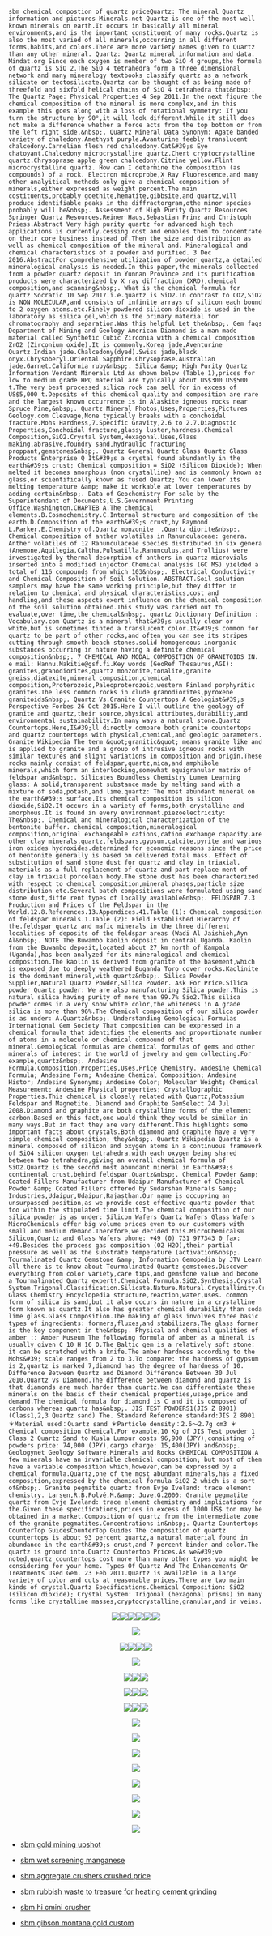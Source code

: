 
```
sbm chemical compostion of quartz priceQuartz: The mineral Quartz information and pictures Minerals.net Quartz is one of the most well known minerals on earth.It occurs in basically all mineral environments,and is the important constituent of many rocks.Quartz is also the most varied of all minerals,occurring in all different forms,habits,and colors.There are more variety names given to Quartz than any other mineral. Quartz: Quartz mineral information and data. Mindat.org Since each oxygen is member of two SiO 4 groups,the formula of quartz is SiO 2.The SiO 4 tetrahedra form a three dimensional network and many mineralogy textbooks classify quartz as a network silicate or tectosilicate.Quartz can be thought of as being made of threefold and sixfold helical chains of SiO 4 tetrahedra that&nbsp;. The Quartz Page: Physical Properties 4 Sep 2011.In the next figure the chemical composition of the mineral is more complex,and in this example this goes along with a loss of rotational symmetry: If you turn the structure by 90°,it will look different.While it still does not make a difference whether a force acts from the top bottom or from the left right side,&nbsp;. Quartz Mineral Data Synonym: Agate banded variety of chaledony.Amethyst purple.Avanturine feebly translucent chalcedony.Carnelian flesh red chalcedony.Cat&#39;s Eye chatoyant.Chalcedony microcrystalline quartz.Chert cryptocrystalline quartz.Chrysoprase apple green chalcedony.Citrine yellow.Flint microcrystalline quartz. How can I determine the composition (as compounds) of a rock. Electron microprobe,X Ray Fluorescence,and many other analyitical methods only give a chemical composition of minerals,either expressed as weight percent.The main costituents,probably goethite,hematite,gibbsite,and quartz,will produce identifiable peaks in the diffractorgram,othe minor species probably will be&nbsp;. Assessment of High Purity Quartz Resources Springer Quartz Resources.Reiner Haus,Sebastian Prinz and Christoph Priess.Abstract Very high purity quartz for advanced high tech applications is currently.cessing cost and enables them to concentrate on their core business instead of.Then the size and distribution as well as chemical composition of the mineral and. Mineralogical and chemical characteristics of a powder and purified. 3 Dec 2016.AbstractFor comprehensive utilization of powder quartz,a detailed mineralogical analysis is needed.In this paper,the minerals collected from a powder quartz deposit in Yunnan Province and its purification products were characterized by X ray diffraction (XRD),chemical composition,and scanning&nbsp;. What is the chemical formula for quartz Socratic 10 Sep 2017.i.e.quartz is SiO2.In contrast to CO2,SiO2 is NON MOLECULAR,and consists of infinite arrays of silicon each bound to 2 oxygen atoms.etc.Finely powdered silicon dioxide is used in the laboratory as silica gel,which is the primary material for chromatography and separation.Was this helpful Let the&nbsp;. Gem faqs Department of Mining and Geology American Diamond is a man made material called Synthetic Cubic Zirconia with a chemical composition ZrO2 (Zirconium oxide).It is commonly.Korea jade.Aventurine Quartz.Indian jade.Chalcedony(dyed).Swiss jade,black onyx.Chrysoberyl.Oriental Sapphire.Chrysoprase.Australian jade.Garnet.California ruby&nbsp;. Silica &amp; High Purity Quartz Information Verdant Minerals Ltd As shown below (Table 1),prices for low to medium grade HPQ material are typically about US$300 US$500 t.The very best processed silica rock can sell for in excess of US$5,000 t.Deposits of this chemical quality and composition are rare and the largest known occurrence is in Alaskite igneous rocks near Spruce Pine,&nbsp;. Quartz Mineral Photos,Uses,Properties,Pictures Geology.com Cleavage,None typically breaks with a conchoidal fracture.Mohs Hardness,7.Specific Gravity,2.6 to 2.7.Diagnostic Properties,Conchoidal fracture,glassy luster,hardness.Chemical Composition,SiO2.Crystal System,Hexagonal.Uses,Glass making,abrasive,foundry sand,hydraulic fracturing proppant,gemstones&nbsp;. Quartz General Quartz Glass Quartz Glass Products Enterprise Q It&#39;s a crystal found abundantly in the earth&#39;s crust; Chemical composition = SiO2 (Silicon Dioxide); When melted it becomes amorphous (non crystalline) and is commonly known as glass,or scientifically known as fused Quartz; You can lower its melting temperature &amp; make it workable at lower temperatures by adding certain&nbsp;. Data of Geochemistry For sale by the Superintendent of Documents,U.S.Government Printing Office.Washington.CHAPTEB A.The chemical elements.B.Cosmochemistry.C.Internal structure and composition of the earth.D.Composition of the earth&#39;s crust,by Raymond L.Parker.E.Chemistry of.Quartz monzonite  .Quartz diorite&nbsp;. Chemical composition of anther volatiles in Ranunculaceae: genera. Anther volatiles of 12 Ranunculaceae species distributed in six genera (Anemone,Aquilegia,Caltha,Pulsatilla,Ranunculus,and Trollius) were investigated by thermal desorption of anthers in quartz microvials inserted into a modified injector.Chemical analysis (GC MS) yielded a total of 116 compounds from which 103&nbsp;. Electrical Conductivity and Chemical Composition of Soil Solution. ABSTRACT.Soil solution samplers may have the same working principle,but they differ in relation to chemical and physical characteristics,cost and handling,and these aspects exert influence on the chemical composition of the soil solution obtained.This study was carried out to evaluate,over time,the chemical&nbsp;. quartz Dictionary Definition : Vocabulary.com Quartz is a mineral that&#39;s usually clear or white,but is sometimes tinted a translucent color.It&#39;s common for quartz to be part of other rocks,and often you can see its stripes cutting through smooth beach stones.solid homogeneous inorganic substances occurring in nature having a definite chemical composition&nbsp;. 7 CHEMICAL AND MODAL COMPOSITION OF GRANITOIDS IN. e mail: Hannu.Makitie@gsf.fi.Key words (GeoRef Thesaurus,AGI): granites,granodiorites,quartz monzonite,tonalite,granite gneiss,diatexite,mineral composition,chemical composition,Proterozoic,Paleoproterozoic,western Finland porphyritic granites.The less common rocks in clude granodiorites,pyroxene granitoids&nbsp;. Quartz Vs.Granite Countertops A Geologist&#39;s Perspective Forbes 26 Oct 2015.Here I will outline the geology of granite and quartz,their source,physical attributes,durability,and environmental sustainability.In many ways a natural stone.Quartz Countertops.Here,I&#39;ll directly compare both granite countertops and quartz countertops with physical,chemical,and geologic parameters. Granite Wikipedia The term &quot;granitic&quot; means granite like and is applied to granite and a group of intrusive igneous rocks with similar textures and slight variations in composition and origin.These rocks mainly consist of feldspar,quartz,mica,and amphibole minerals,which form an interlocking,somewhat equigranular matrix of feldspar and&nbsp;. Silicates Boundless Chemistry Lumen Learning glass: A solid,transparent substance made by melting sand with a mixture of soda,potash,and lime.quartz: The most abundant mineral on the earth&#39;s surface.Its chemical composition is silicon dioxide,SiO2.It occurs in a variety of forms,both crystalline and amorphous.It is found in every environment.piezoelectricity: The&nbsp;. Chemical and mineralogical characterization of the bentonite buffer. chemical composition,mineralogical composition,original exchangeable cations,cation exchange capacity.are other clay minerals,quartz,feldspars,gypsum,calcite,pyrite and various iron oxides hydroxides.determined for economic reasons since the price of bentonite generally is based on delivered total mass. Effect of substitution of sand stone dust for quartz and clay in triaxial. materials as a full replacement of quartz and part replace ment of clay in triaxial porcelain body.The stone dust has been characterized with respect to chemical composition,mineral phases,particle size distribution etc.Several batch compositions were formulated using sand stone dust,diffe rent types of locally available&nbsp;. FELDSPAR 7.3 Production and Prices of the Feldspar in the World.12.8.References.13.Appendices.41.Table (1): Chemical composition of feldspar minerals.1.Table (2): Field Established Hierarchy of the.feldspar quartz and mafic minerals in the three different localities of deposits of the feldspar areas (Wadi Al Jaishieh,Ayn Al&nbsp;. NOTE The Buwambo kaolin deposit in central Uganda. Kaolin from the Buwambo deposit,located about 27 km north of Kampala (Uganda),has been analyzed for its mineralogical and chemical composition.The kaolin is derived from granite of the basement,which is exposed due to deeply weathered Buganda Toro cover rocks.Kaolinite is the dominant mineral,with quartz&nbsp;. Silica Powder Supplier,Natural Quartz Powder,Silica Powder. Ask For Price.Silica powder Quartz powder: We are also manufacturing Silica powder.This is natural silica having purity of more than 99.7% Sio2.This silica powder comes in a very snow white color,the whiteness in A grade silica is more than 96%.The Chemical composition of our silica powder is as under: A.Quartz&nbsp;. Understanding Gemological Formulas International Gem Society That composition can be expressed in a chemical formula that identifies the elements and proportionate number of atoms in a molecule or chemical compound of that mineral.Gemological formulas are chemical formulas of gems and other minerals of interest in the world of jewelry and gem collecting.For example,quartz&nbsp;. Andesine Formula,Composition,Properties,Uses,Price Chemistry. Andesine Chemical Formula; Andesine Form; Andesine Chemical Composition; Andesine Histor; Andesine Synonyms; Andesine Color; Molecular Weight; Chemical Measurement; Andesine Physical properties; Crystallographic Properties.This chemical is closely related with Quartz,Potassium Feldspar and Magnetite. Diamond and Graphite GemSelect 24 Jul 2008.Diamond and graphite are both crystalline forms of the element carbon.Based on this fact,one would think they would be similar in many ways.But in fact they are very different.This highlights some important facts about crystals.Both diamond and graphite have a very simple chemical composition; they&nbsp;. Quartz Wikipedia Quartz is a mineral composed of silicon and oxygen atoms in a continuous framework of SiO4 silicon oxygen tetrahedra,with each oxygen being shared between two tetrahedra,giving an overall chemical formula of SiO2.Quartz is the second most abundant mineral in Earth&#39;s continental crust,behind feldspar.Quartz&nbsp;. Chemical Powder &amp; Coated Fillers Manufacturer from Udaipur Manufacturer of Chemical Powder &amp; Coated Fillers offered by Sudarshan Minerals &amp; Industries,Udaipur,Udaipur,Rajasthan.Our name is occupying an unsurpassed position,as we provide cost effective quartz powder that too within the stipulated time limit.The chemical composition of our silica powder is as under: Silicon Wafers Quartz Wafers Glass Wafers MicroChemicals offer big volume prices even to our customers with small and medium demand.Therefore,we decided this.MicroChemicals® Silicon,Quartz and Glass Wafers phone: +49 (0) 731 977343 0 fax: +49.Besides the process gas composition (O2 H2O),their partial pressure as well as the substrate temperature (activation&nbsp;. Tourmalinated Quartz Gemstone &amp; Information Gemopedia by JTV Learn all there is to know about Tourmalinated Quartz gemstones.Discover everything from color variety,care tips,and gemstone value and become a Tourmalinated Quartz expert!.Chemical Formula.SiO2.Synthesis.Crystal System.Trigonal.Classification.Silicate.Nature.Natural.Crystallinity.Crystalline.Comments&nbsp;. Glass Chemistry Encyclopedia structure,reaction,water,uses. common form of silica is sand,but it also occurs in nature in a crystalline form known as quartz.It also has greater chemical durability than soda lime glass.Glass Composition.The making of glass involves three basic types of ingredients: formers,fluxes,and stabilizers.The glass former is the key component in the&nbsp;. Physical and chemical qualities of amber :: Amber Museum The following formula of amber as a mineral is usually given C 10 H 16 O.The Baltic gem is a relatively soft stone: it can be scratched with a knife.The amber hardness according to the Mohs&#39; scale ranges from 2 to 3.To compare: the hardness of gypsum is 2,quartz is marked 7,diamond has the degree of hardness of 10. Difference Between Quartz and Diamond Difference Between 30 Jul 2010.Quartz vs Diamond.The difference between diamond and quartz is that diamonds are much harder than quartz.We can differentiate these minerals on the basis of their chemical properties,usage,price and demand.The chemical formula for diamond is C and it is composed of carbons whereas quartz has&nbsp;. JIS TEST POWDERS1(JIS Z 8901) (Class1,2,3 Quartz sand) The. Standard Reference standard:JIS Z 8901 ＊Material used：Quartz sand ＊Particle density：2.6～2.7g cm3 ＊Chemical composition Chemical.For example,10 Kg of JIS Test powder 1 Class 2 Quartz Sand to Kuala Lumpur costs 96,900 (JPY),consisting of powders price: 74,000 (JPY),cargo charge: 15,400(JPY) and&nbsp;. Geologynet Geology Software,Minerals and Rocks CHEMICAL COMPOSITION.A few minerals have an invariable chemical composition; but most of them have a variable composition which,however,can be expressed by a chemical formula.Quartz,one of the most abundant minerals,has a fixed composition,expressed by the chemical formula SiO2 2 which is a sort of&nbsp;. Granite pegmatite quartz from Evje Iveland: trace element chemistry. Larsen,R.B.Polvé,M.&amp; Juve,G.2000: Granite pegmatite quartz from Evje Iveland: trace element chemistry and implications for the.Given these specifications,prices in excess of 1000 US$ ton may be obtained in a market.Composition of quartz from the intermediate zone of the granite pegmatites.Concentrations in&nbsp;. Quartz Countertops CounterTop GuidesCounterTop Guides The composition of quartz countertops is about 93 percent quartz,a natural material found in abundance in the earth&#39;s crust,and 7 percent binder and color.The quartz is ground into.Quartz Countertop Prices.As we&#39;ve noted,quartz countertops cost more than many other types you might be considering for your home. Types Of Quartz And The Enhancements Or Treatments Used Gem. 23 Feb 2011.Quartz is available in a large variety of color and cuts at reasonable prices.There are two main kinds of crystal.Quartz Specifications.Chemical Composition: SiO2 (silicon dioxide); Crystal System: Trigonal (hexagonal prisms) in many forms like crystalline masses,cryptocrystalline,granular,and in veins. 
```

<div align="center">
  
<a rel="nofollow" href="https://m.shibang-china.com?f=github&k=sbm+chemical+compostion+of+quartz+price"><img src="https://static.shibang-china.com/en/l.png"></a><img src="https://static.shibang-china.com/en/hw.png"><a rel="nofollow" href="https://m.shibang-china.com/product/?f=github&k=sbm+chemical+compostion+of+quartz+price"><img src="https://static.shibang-china.com/en/p.png"></a><a rel="nofollow" href="https://m.shibang-china.com/cases/?f=github&k=sbm+chemical+compostion+of+quartz+price"><img src="https://static.shibang-china.com/en/c.png"></a><a rel="nofollow" href="https://m.shibang-china.com/news/?f=github&k=sbm+chemical+compostion+of+quartz+price"><img src="https://static.shibang-china.com/en/n.png"></a><a rel="nofollow" href="https://m.shibang-china.com?f=github&k=sbm+chemical+compostion+of+quartz+price"><img src="https://static.shibang-china.com/en/m.png"></a>

<a rel="nofollow" href="https://m.shibang-china.com/product/?f=github&k=sbm+chemical+compostion+of+quartz+price"><img src="https://static.shibang-china.com/en/b.jpg"></a>
  
<a rel="nofollow" href="https://m.shibang-china.com/solution-aggregate.html?f=github&k=sbm+chemical+compostion+of+quartz+price"><img src="https://static.shibang-china.com/en/a.jpg"></a><a rel="nofollow" href="https://m.shibang-china.com/solution-mine.html?f=github&k=sbm+chemical+compostion+of+quartz+price"><img src="https://static.shibang-china.com/en/m.jpg"></a><a rel="nofollow" href="https://m.shibang-china.com/solution-mill.html?f=github&k=sbm+chemical+compostion+of+quartz+price"><img src="https://static.shibang-china.com/en/g.jpg"></a><a rel="nofollow" href="https://m.shibang-china.com/solution-epc.html?f=github&k=sbm+chemical+compostion+of+quartz+price"><img src="https://static.shibang-china.com/en/e.jpg"></a>

<a rel="nofollow" href="https://m.shibang-china.com/product/?f=github&k=sbm+chemical+compostion+of+quartz+price"><img src="https://static.shibang-china.com/en/a-p.png"></a>

<a rel="nofollow" href="https://m.shibang-china.com/product/crusher/c6x.html?f=github&k=sbm+chemical+compostion+of+quartz+price"><img src="https://static.shibang-china.com/en/j.jpg"></a><a rel="nofollow" href="https://m.shibang-china.com/product/crusher/ci5x.html?f=github&k=sbm+chemical+compostion+of+quartz+price"><img src="https://static.shibang-china.com/en/i.jpg"></a><a rel="nofollow" href="https://m.shibang-china.com/product/crusher/hst.html?f=github&k=sbm+chemical+compostion+of+quartz+price"><img src="https://static.shibang-china.com/en/c.jpg"></a>

<a rel="nofollow" href="https://m.shibang-china.com/product/mill/mtw.html?f=github&k=sbm+chemical+compostion+of+quartz+price"><img src="https://static.shibang-china.com/en/mtw.jpg"></a><a rel="nofollow" href="https://m.shibang-china.com/product/mill/scm.html?f=github&k=sbm+chemical+compostion+of+quartz+price"><img src="https://static.shibang-china.com/en/scm.jpg"></a><a rel="nofollow" href="https://m.shibang-china.com/product/mill/lm.html?f=github&k=sbm+chemical+compostion+of+quartz+price"><img src="https://static.shibang-china.com/en/lm.jpg"></a>

<a rel="nofollow" href="https://m.shibang-china.com/product/sand/vsi6x.html?f=github&k=sbm+chemical+compostion+of+quartz+price"><img src="https://static.shibang-china.com/en/6x.jpg"></a><a rel="nofollow" href="https://m.shibang-china.com/product/sand/vu.html?f=github&k=sbm+chemical+compostion+of+quartz+price"><img src="https://static.shibang-china.com/en/vu.jpg"></a><a rel="nofollow" href="https://m.shibang-china.com/product/mobile/klun.html?f=github&k=sbm+chemical+compostion+of+quartz+price"><img src="https://static.shibang-china.com/en/k.jpg"></a>

<a rel="nofollow" href="https://m.shibang-china.com/cases/?f=github&k=sbm+chemical+compostion+of+quartz+price"><img src="https://static.shibang-china.com/en/case.png"></a>

<a rel="nofollow" href="https://m.shibang-china.com/cases/aggregate/202.html?f=github&k=sbm+chemical+compostion+of+quartz+price"><img src="https://static.shibang-china.com/en/c-1.jpg"></a>

<a rel="nofollow" href="https://m.shibang-china.com/cases/aggregate/203.html?f=github&k=sbm+chemical+compostion+of+quartz+price"><img src="https://static.shibang-china.com/en/c-2.jpg"></a>

<a rel="nofollow" href="https://m.shibang-china.com/cases/mill/123.html?f=github&k=sbm+chemical+compostion+of+quartz+price"><img src="https://static.shibang-china.com/en/c-3.jpg"></a>

<a rel="nofollow" href="https://m.shibang-china.com/contact_us.html?f=github&k=sbm+chemical+compostion+of+quartz+price"><img src="https://static.shibang-china.com/en/contact.png"></a>

<a rel="nofollow" href="https://swt.shibang-china.com/?f=github&k=sbm+chemical+compostion+of+quartz+price"><img src="https://static.shibang-china.com/en/chat.png"></a>

<a rel="nofollow" href="https://whatsapp.shibangsoft.com/WhatsApp.php?f=github&k=sbm+chemical+compostion+of+quartz+price"><img src="https://static.shibang-china.com/en/whatsapp.png"></a>

<a rel="nofollow" href="https://m.shibang-china.com/?f=github&k=sbm+chemical+compostion+of+quartz+price"><img src="https://static.shibang-china.com/en/website.png"></a>

</div>


* [sbm gold mining upshot](sbm%20gold%20mining%20upshot.md)

* [sbm wet screening manganese](sbm%20wet%20screening%20manganese.md)

* [sbm aggregate crushers crushed price](sbm%20aggregate%20crushers%20crushed%20price.md)

* [sbm rubbish waste to treasure for heating cement grinding](sbm%20rubbish%20waste%20to%20treasure%20for%20heating%20cement%20grinding.md)

* [sbm hi cmini crusher](sbm%20hi%20cmini%20crusher.md)

* [sbm gibson montana gold custom](sbm%20gibson%20montana%20gold%20custom.md)